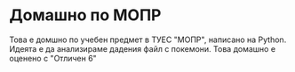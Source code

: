 # Домашно по МОПР
Това е домшно по учебен предмет в ТУЕС "МОПР", написано на Python. Идеята е да анализираме дадения файл с покемони. Това домашно е оценено с "Отличен 6"
